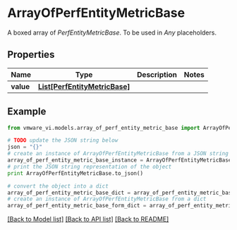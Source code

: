 # ArrayOfPerfEntityMetricBase

A boxed array of *PerfEntityMetricBase*. To be used in *Any* placeholders. 

## Properties
Name | Type | Description | Notes
------------ | ------------- | ------------- | -------------
**value** | [**List[PerfEntityMetricBase]**](PerfEntityMetricBase.md) |  | 

## Example

```python
from vmware_vi.models.array_of_perf_entity_metric_base import ArrayOfPerfEntityMetricBase

# TODO update the JSON string below
json = "{}"
# create an instance of ArrayOfPerfEntityMetricBase from a JSON string
array_of_perf_entity_metric_base_instance = ArrayOfPerfEntityMetricBase.from_json(json)
# print the JSON string representation of the object
print ArrayOfPerfEntityMetricBase.to_json()

# convert the object into a dict
array_of_perf_entity_metric_base_dict = array_of_perf_entity_metric_base_instance.to_dict()
# create an instance of ArrayOfPerfEntityMetricBase from a dict
array_of_perf_entity_metric_base_form_dict = array_of_perf_entity_metric_base.from_dict(array_of_perf_entity_metric_base_dict)
```
[[Back to Model list]](../README.md#documentation-for-models) [[Back to API list]](../README.md#documentation-for-api-endpoints) [[Back to README]](../README.md)


